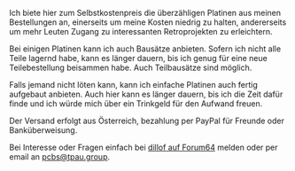 Ich biete hier zum Selbstkostenpreis die überzähligen Platinen aus meinen Bestellungen an, einerseits um meine Kosten niedrig zu halten, andererseits um mehr Leuten Zugang zu interessanten Retroprojekten zu erleichtern.

Bei einigen Platinen kann ich auch Bausätze anbieten. Sofern ich nicht alle Teile lagernd habe, kann es länger dauern, bis ich genug für eine neue Teilebestellung beisammen habe. Auch Teilbausätze sind möglich.

Falls jemand nicht löten kann, kann ich einfache Platinen auch fertig aufgebaut anbieten. Auch hier kann es länger dauern, bis ich die Zeit dafür finde und ich würde mich über ein Trinkgeld für den Aufwand freuen.

Der Versand erfolgt aus Österreich, bezahlung per PayPal für Freunde oder Banküberweisung.

Bei Interesse oder Fragen einfach bei [dillof auf Forum64](https://www.forum64.de/wcf/index.php?user/22674-dillof/) melden oder per email an [pcbs@tpau.group](mailto:pcbs@tpau.group).
